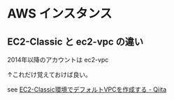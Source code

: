 # AWS インスタンス

## EC2-Classic と ec2-vpc の違い
2014年以降のアカウントは ec2-vpc

↑これだけ覚えておけば良い。

see [EC2-Classic環境でデフォルトVPCを作成する - Qiita](https://qiita.com/speg03/items/c82fd3247ebb4243b9d6)
